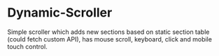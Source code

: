 # Dynamic-Scroller
Simple scroller which adds new sections based on static section table (could fetch custom API), has mouse scroll, keyboard, click and mobile touch control.
